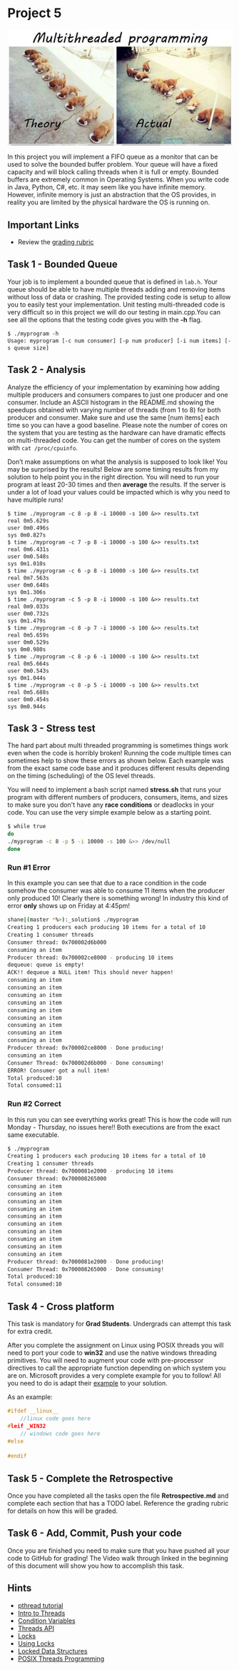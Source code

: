 # Project 5

![project meme](meme.jpg)

In this project you will implement a FIFO queue as a monitor that can be used to
solve the bounded buffer problem. Your queue will have a fixed capacity and will
block calling threads when it is full or empty. Bounded buffers are extremely
common in Operating Systems. When you write code in Java, Python, C#, etc. it
may seem like you have infinite memory. However, infinite memory is just an
abstraction that the OS provides, in reality you are limited by the physical
hardware the OS is running on.

## Important Links

- Review the [grading rubric](https://shanepanter.com/cs452/grading-rubric.html)

## Task 1 - Bounded Queue

Your job is to implement a bounded queue that is defined in `lab.h`. Your queue
should be able to have multiple threads adding and removing items without loss
of data or crashing. The provided testing code is setup to allow you to easily
test your implementation. Unit testing multi-threaded code is very difficult so
in this project we will do our testing in main.cpp.You can see all the options
that the testing code gives you with the **-h** flag.

```text
$ ./myprogram -h
Usage: myprogram [-c num consumer] [-p num producer] [-i num items] [-s queue size]
```

## Task 2 - Analysis

Analyze the efficiency of your implementation by examining how adding multiple
producers and consumers compares to just one producer and one consumer. Include
an ASCII histogram in the README.md showing the speedups obtained with varying
number of threads (from 1 to 8) for both producer and consumer. Make sure and
use the same [num items] each time so you can have a good baseline. Please note
the number of cores on the system that you are testing as the hardware can have
dramatic effects on multi-threaded code. You can get the number of cores on the
system with `cat /proc/cpuinfo`.

Don’t make assumptions on what the analysis is supposed to look like! You may be
surprised by the results! Below are some timing results from my solution to help
point you in the right direction. You will need to run your program at least
20-30 times and then **average** the results. If the server is under a lot of
load your values could be impacted which is why you need to have multiple runs!

```text
$ time ./myprogram -c 8 -p 8 -i 10000 -s 100 &>> results.txt
real 0m5.629s
user 0m0.496s
sys 0m0.827s
$ time ./myprogram -c 7 -p 8 -i 10000 -s 100 &>> results.txt
real 0m6.431s
user 0m0.548s
sys 0m1.010s
$ time ./myprogram -c 6 -p 8 -i 10000 -s 100 &>> results.txt
real 0m7.563s
user 0m0.648s
sys 0m1.306s
$ time ./myprogram -c 5 -p 8 -i 10000 -s 100 &>> results.txt
real 0m9.033s
user 0m0.732s
sys 0m1.479s
$ time ./myprogram -c 8 -p 7 -i 10000 -s 100 &>> results.txt
real 0m5.659s
user 0m0.529s
sys 0m0.980s
$ time ./myprogram -c 8 -p 6 -i 10000 -s 100 &>> results.txt
real 0m5.664s
user 0m0.543s
sys 0m1.044s
$ time ./myprogram -c 8 -p 5 -i 10000 -s 100 &>> results.txt
real 0m5.688s
user 0m0.454s
sys 0m0.944s
```

## Task 3 - Stress test

The hard part about multi threaded programming is sometimes things work even
when the code is horribly broken! Running the code multiple times can sometimes
help to show these errors as shown below. Each example was from the exact same
code base and it produces different results depending on the timing (scheduling)
of the OS level threads.

You will need to implement a bash script named **stress.sh** that runs your
program with different numbers of producers, consumers, items, and sizes to make
sure you don't have any **race conditions** or deadlocks in your code. You can
use the very simple example below as a starting point.

```bash
$ while true
do
./myprogram -c 8 -p 5 -i 10000 -s 100 &>> /dev/null
done
```

### Run #1 Error

In this example you can see that due to a race condition in the code somehow the
consumer was able to consume 11 items when the producer only produced 10!
Clearly there is something wrong! In industry this kind of error **only** shows
up on Friday at 4:45pm!

```bash
shane|(master *%>):_solution$ ./myprogram
Creating 1 producers each producing 10 items for a total of 10
Creating 1 consumer threads
Consumer thread: 0x700002d6b000
consuming an item
Producer thread: 0x700002ce8000 - producing 10 items
dequeue: queue is empty!
ACK!! dequeue a NULL item! This should never happen!
consuming an item
consuming an item
consuming an item
consuming an item
consuming an item
consuming an item
consuming an item
consuming an item
consuming an item
Producer thread: 0x700002ce8000 - Done producing!
consuming an item
Consumer Thread: 0x700002d6b000 - Done consuming!
ERROR! Consumer got a null item!
Total produced:10
Total consumed:11
```

### Run #2 Correct

In this run you can see everything works great! This is how the code will run
Monday - Thursday, no issues here!! Both executions are from the exact same
executable.

```bash
$ ./myprogram
Creating 1 producers each producing 10 items for a total of 10
Creating 1 consumer threads
Producer thread: 0x7000081e2000 - producing 10 items
Consumer thread: 0x700008265000
consuming an item
consuming an item
consuming an item
consuming an item
consuming an item
consuming an item
consuming an item
consuming an item
consuming an item
consuming an item
Producer thread: 0x7000081e2000 - Done producing!
Consumer Thread: 0x700008265000 - Done consuming!
Total produced:10
Total consumed:10
```

## Task 4 - Cross platform

This task is mandatory for **Grad Students**. Undergrads can attempt this task
for extra credit.

After you complete the assignment on Linux using POSIX threads you will need to
port your code to **win32** and use the native windows threading primitives. You
will need to augment your code with pre-processor directives to call the
appropriate function depending on which system you are on. Microsoft provides a
very complete example for you to follow! All you need to do is adapt their
[example](https://docs.microsoft.com/en-us/windows/win32/sync/using-condition-variables)
to your solution.

As an example:

```C
#ifdef __linux__
    //linux code goes here
#leif _WIN32
    // windows code goes here
#else

#endif
```

## Task 5 - Complete the Retrospective

Once you have completed all the tasks open the file **Retrospective.md** and
complete each section that has a TODO label. Reference the grading rubric
for details on how this will be graded.

## Task 6 - Add, Commit, Push your code

Once you are finished you need to make sure that you have pushed all your code
to GitHub for grading! The Video walk through linked in the beginning of this
document will show you how to accomplish this task.

## Hints

- [pthread tutorial](https://computing.llnl.gov/tutorials/pthreads/)
- [Intro to Threads](http://pages.cs.wisc.edu/~remzi/OSTEP/threads-intro.pdf)
- [Condition Variables](http://pages.cs.wisc.edu/~remzi/OSTEP/threads-cv.pdf)
- [Threads API](http://pages.cs.wisc.edu/~remzi/OSTEP/threads-api.pdf)
- [Locks](http://pages.cs.wisc.edu/~remzi/OSTEP/threads-locks.pdf)
- [Using Locks](http://pages.cs.wisc.edu/~remzi/OSTEP/threads-locks-usage.pdf)
- [Locked Data Structures](https://pages.cs.wisc.edu/~remzi/OSTEP/threads-locks-usage.pdf)
- [POSIX Threads Programming](https://hpc-tutorials.llnl.gov/posix/)
